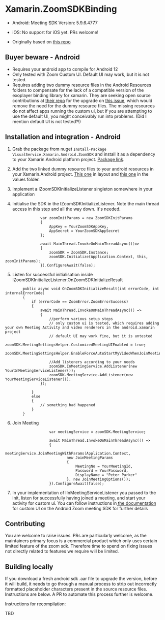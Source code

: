 ﻿# Xamarin.ZoomSDKBinding
 
 * Android: Meeting SDK Version: 5.9.6.4777
 
 * iOS: No support for iOS yet. PRs welcome!

 * Originally based on [this repo](https://github.com/stntz/Xamarin.ZoomBinding)
 
 ## Buyer beware - Android
 
 * Requires your android app to compile for Android 12
 * Only tested with Zoom Custom UI. Default UI may work, but it is not tested.
 * Requires adding two dummy resource files in the Android Resources folders to compensate for the lack of a compatible version of the exoplayer binding library for xamarin. They are seeking open source contributions at [their repo](https://github.com/Baseflow/ExoPlayerXamarin) for the upgrade on [this issue](https://github.com/Baseflow/ExoPlayerXamarin/issues/116#issuecomment-884687316), which would remove the need for the dummy resource files. The missing resources do not affect apps running the custom ui, but if you are attempting to use the default UI, you might conceivably run into problems. (Did I mention default UI is not tested?!)
 
## Installation and integration - Android
 
1. Grab the package from nuget ```Install-Package VisualService.Xamarin.Android.ZoomSDK``` and install it as a dependency to your Xamarin.Android platform project. [Package link](https://www.nuget.org/packages/VisualService.Xamarin.Android.ZoomSDK/).

2. Add the two linked dummy resource files to your android resources in your Xamarin.Android project. [This one](https://github.com/VisualService/Xamarin.ZoomSDKBinding/blob/main/src/Droid/shim-files/exo_layout_polyfill.xml) in layout and [this one](https://github.com/VisualService/Xamarin.ZoomSDKBinding/blob/main/src/Droid/shim-files/exo_values_polyfill.xml) in the values folder.

3. Implement a IZoomSDKInitializeListener singleton somewhere in your application

4. Initialise the SDK in the IZoomSDKInitializeListener. Note the main thread access in this step and all the way down. It's needed.

```
                var zoomInitParams = new ZoomSDKInitParams
                {
                    AppKey = YourZoomSDKAppKey,
                    AppSecret = YourZoomSDKAppSecret
                };
                
                await MainThread.InvokeOnMainThreadAsync(()=>
                {
                    zoomSDK = ZoomSDK.Instance;
                    zoomSDK.Initialize(Application.Context, this, zoomInitParams);
                }).ConfigureAwait(false);
```

5. Listen for successful initialisation inside IZoomSDKInitializeListener.OnZoomSDKInitializeResult

```
        public async void OnZoomSDKInitializeResult(int errorCode, int internalErrorCode)
        {
            if (errorCode == ZoomError.ZoomErrorSuccess)
            {
                await MainThread.InvokeOnMainThreadAsync(() =>
                {
                    //perform various setup steps
                    // only custom ui is tested, which requires adding your own Meeting Activity and video renderers in the android.xamarin project
                    // default UI may work fine, but it is untested
                    zoomSDK.MeetingSettingsHelper.CustomizedMeetingUIEnabled = true; 
                    zoomSDK.MeetingSettingsHelper.EnableForceAutoStartMyVideoWhenJoinMeeting(false);
                    
                    //Add listeners according to your needs
                    zoomSDK.InMeetingService.AddListener(new YourInMeetingServiceListener());
                    zoomSDK.MeetingService.AddListener(new YourMeetingServiceListener());
                });

            }
            else
            {
                // something bad happened
            }
        }
```

6. Join Meeting

```
                    var meetingService = zoomSDK.MeetingService;

                    await MainThread.InvokeOnMainThreadAsync(() =>
                    {
                        meetingService.JoinMeetingWithParams(Application.Context,
                            new JoinMeetingParams
                            {
                                MeetingNo = YourMeetingId,
                                Password = YourPassword,
                                DisplayName = "Peter Parker"
                            }, new JoinMeetingOptions());
                    }).ConfigureAwait(false);
 ```
 
 7. In your implementation of IInMeetingServiceListener you passed to the init, listen for successfully having joined a meeting, and start your activity for custom ui. You can follow instructions in[ the documentation](https://marketplace.zoom.us/docs/sdk/native-sdks/android/) for custom UI on the Android Zoom meeting SDK for further details

## Contributing

You are welcome to raise issues. PRs are particularly welcome, as the maintainers primary focus is a commercial product which only uses certain limited feature of the zoom sdk. Therefore time to spend on fixing issues not directly related to features we require will be limited.

## Building locally

If you download a fresh android sdk .aar file to upgrade the version, before it will build, it needs to go through a manual process to strip out incorrectly formatted placeholder characters present in the source resource files. Instructions are below. A PR to automate this process further is welcome.

Instructions for recompilation:


TBD
